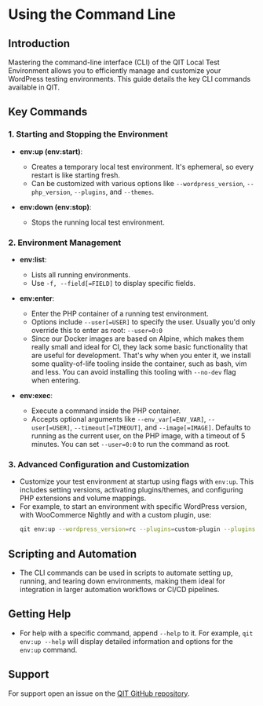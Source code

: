 # Using the Command Line

## Introduction

Mastering the command-line interface (CLI) of the QIT Local Test Environment allows you to efficiently manage and customize your WordPress testing environments. This guide details the key CLI commands available in QIT.

## Key Commands

### 1. Starting and Stopping the Environment

- **env:up (env:start)**:
    - Creates a temporary local test environment. It's ephemeral, so every restart is like starting fresh.
    - Can be customized with various options like `--wordpress_version`, `--php_version`, `--plugins`, and `--themes`.

- **env:down (env:stop)**:
    - Stops the running local test environment.

### 2. Environment Management

- **env:list**:
    - Lists all running environments.
    - Use `-f, --field[=FIELD]` to display specific fields.

- **env:enter**:
    - Enter the PHP container of a running test environment.
    - Options include `--user[=USER]` to specify the user. Usually you'd only override this to enter as root: `--user=0:0`
    - Since our Docker images are based on Alpine, which makes them really small and ideal for CI, they lack some basic functionality that are useful for development. That's why when you enter it, we install some quality-of-life tooling inside the container, such as bash, vim and less. You can avoid installing this tooling with `--no-dev` flag when entering.

- **env:exec**:
    - Execute a command inside the PHP container.
    - Accepts optional arguments like `--env_var[=ENV_VAR]`, `--user[=USER]`, `--timeout[=TIMEOUT]`, and `--image[=IMAGE]`. Defaults to running as the current user, on the PHP image, with a timeout of 5 minutes. You can set `--user=0:0` to run the command as root.

### 3. Advanced Configuration and Customization

- Customize your test environment at startup using flags with `env:up`. This includes setting versions, activating plugins/themes, and configuring PHP extensions and volume mappings.
- For example, to start an environment with specific WordPress version, with WooCommerce Nightly and with a custom plugin, use:
    ```bash
    qit env:up --wordpress_version=rc --plugins=custom-plugin --plugins=https://github.com/woocommerce/woocommerce/releases/download/nightly/woocommerce-trunk-nightly.zip
    ```

## Scripting and Automation

- The CLI commands can be used in scripts to automate setting up, running, and tearing down environments, making them ideal for integration in larger automation workflows or CI/CD pipelines.

## Getting Help

- For help with a specific command, append `--help` to it. For example, `qit env:up --help` will display detailed information and options for the `env:up` command.

## Support

For support open an issue on the [QIT GitHub repository](https://github.com/woocommerce/qit-cli/issues).